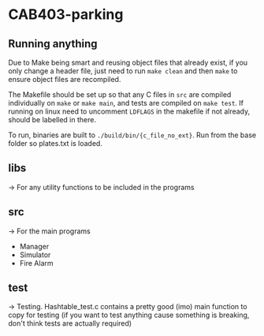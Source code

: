 # CAB403-parking

## Running anything

Due to Make being smart and reusing object files that already exist, if you only change a header file, just need to
run `make clean` and then `make` to ensure object files are recompiled.

The Makefile should be set up so that any C files in `src` are compiled individually on `make` or `make main`,
and tests are compiled on `make test`. If running on linux need to uncomment `LDFLAGS` in the makefile if not already, should be labelled in there.

To run, binaries are built to `./build/bin/{c_file_no_ext}`. Run from the base folder so plates.txt is loaded.

## libs

&rarr; For any utility functions to be included in the programs

## src

&rarr; For the main programs

- Manager
- Simulator
- Fire Alarm

## test

&rarr; Testing. Hashtable_test.c contains a pretty good (imo) main function to copy for testing (if you want to test anything cause something is breaking, don't think tests are actually required)
